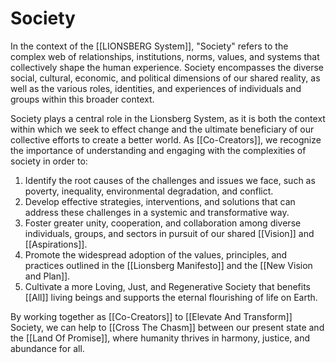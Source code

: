 # Society

In the context of the [[LIONSBERG System]], "Society" refers to the complex web of relationships, institutions, norms, values, and systems that collectively shape the human experience. Society encompasses the diverse social, cultural, economic, and political dimensions of our shared reality, as well as the various roles, identities, and experiences of individuals and groups within this broader context.

Society plays a central role in the Lionsberg System, as it is both the context within which we seek to effect change and the ultimate beneficiary of our collective efforts to create a better world. As [[Co-Creators]], we recognize the importance of understanding and engaging with the complexities of society in order to:

1.  Identify the root causes of the challenges and issues we face, such as poverty, inequality, environmental degradation, and conflict.
2.  Develop effective strategies, interventions, and solutions that can address these challenges in a systemic and transformative way.
3.  Foster greater unity, cooperation, and collaboration among diverse individuals, groups, and sectors in pursuit of our shared [[Vision]] and [[Aspirations]].
4.  Promote the widespread adoption of the values, principles, and practices outlined in the [[Lionsberg Manifesto]] and the [[New Vision and Plan]].
5.  Cultivate a more Loving, Just, and Regenerative Society that benefits [[All]] living beings and supports the eternal flourishing of life on Earth.

By working together as [[Co-Creators]] to [[Elevate And Transform]] Society, we can help to [[Cross The Chasm]] between our present state and the [[Land Of Promise]], where humanity thrives in harmony, justice, and abundance for all.